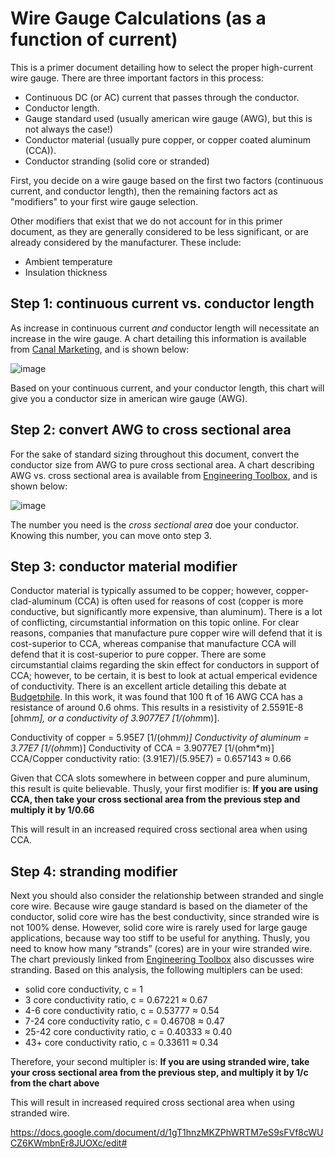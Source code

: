# Wire Gauge Calculations (as a function of current)

This is a primer document detailing how to select the proper high-current wire gauge.  There are three important factors in this process:

 - Continuous DC (or AC) current that passes through the conductor.
 - Conductor length.
 - Gauge standard used (usually american wire gauge (AWG), but this is not always the case!)
 - Conductor material (usually pure copper, or copper coated aluminum (CCA)).
 - Conductor stranding (solid core or stranded)

First, you decide on a wire gauge based on the first two factors (continuous current, and conductor length), then the remaining factors act as "modifiers" to your first wire gauge selection.  

Other modifiers that exist that we do not account for in this primer document, as they are generally considered to be less significant, or are already considered by the manufacturer.  These include:

 - Ambient temperature
 - Insulation thickness

## Step 1: continuous current vs. conductor length

As increase in continuous current *and* conductor length will necessitate an increase in the wire gauge.  A chart detailing this information is available from [Canal Marketing](http://canalmarketing.info/copper-wire-load-chart-images#), and is shown below:

![image](https://github.com/riplaboratory/Kanaloa/blob/master/PrimerDocuments/WireGageCalculations/Images/WireLengthVsAmperage.jpg)

Based on your continuous current, and your conductor length, this chart will give you a conductor size in american wire gauge (AWG).  

## Step 2: convert AWG to cross sectional area

For the sake of standard sizing throughout this document, convert the conductor size from AWG to pure cross sectional area.  A chart describing AWG vs. cross sectional area is available from [Engineering Toolbox](https://www.engineeringtoolbox.com/wire-gauges-d_419.html), and is shown below:

![image](https://github.com/riplaboratory/Kanaloa/blob/master/PrimerDocuments/WireGageCalculations/Images/AwgChart.PNG)

The number you need is the _cross sectional area_ doe your conductor.  Knowing this number, you can move onto step 3.

## Step 3: conductor material modifier

Conductor material is typically assumed to be copper; however, copper-clad-aluminum (CCA) is often used for reasons of cost (copper is more conductive, but significantly more expensive, than aluminum).  There is a lot of conflicting, circumstantial information on this topic online.  For clear reasons, companies that manufacture pure copper wire will defend that it is cost-superior to CCA, whereas companise that manufacture CCA will defend that it is cost-superior to pure copper.  There are some circumstantial claims regarding the skin effect for conductors in support of CCA; however, to be certain, it is best to look at actual emperical evidence of conductivity.  There is an excellent article detailing this debate at [Budgetphile](http://www.budgetphile.com/2013/11/budget-wiring-reality-of-copper-clad.html).  In this work, it was found that 100 ft of 16 AWG CCA has a resistance of around 0.6 ohms.  This results in a resistivity of 2.5591E-8 [ohm*m], or a conductivity of 3.9077E7 [1/(ohm*m)].

Conductivity of copper = 5.95E7 [1/(ohm*m)]
Conductivity of aluminum = 3.77E7 [1/(ohm*m)]
Conductivity of CCA = 3.9077E7 [1/(ohm*m)]
CCA/Copper conductivity ratio: (3.91E7)/(5.95E7) = 0.657143 ≈ 0.66

Given that CCA slots somewhere in between copper and pure aluminum, this result is quite believable.  Thusly, your first modifier is: **If you are using CCA, then take your cross sectional area from the previous step and multiply it by 1/0.66**

This will result in an increased required cross sectional area when using CCA.

## Step 4: stranding modifier

Next you should also consider the relationship between stranded and single core wire.  Because wire gauge standard is based on the diameter of the conductor, solid core wire has the best conductivity, since stranded wire is not 100% dense.  However, solid core wire is rarely used for large gauge applications, because way too stiff to be useful for anything.  Thusly, you need to know how many “strands” (cores) are in your wire stranded wire.  The chart previously linked from [Engineering Toolbox](https://www.engineeringtoolbox.com/wire-gauges-d_419.html) also discusses wire stranding.  Based on this analysis, the following multiplers can be used:

 - solid core conductivity, c = 1
 - 3 core conductivity ratio, c = 0.67221 ≈ 0.67
 - 4-6 core conductivity ratio, c = 0.53777 ≈ 0.54
 - 7-24 core conductivity ratio, c = 0.46708 ≈ 0.47
 - 25-42 core conductivity ratio, c = 0.40333 ≈ 0.40
 - 43+ core conductivity ratio, c = 0.33611 ≈ 0.34

Therefore, your second multipler is: **If you are using stranded wire, take your cross sectional area from the previous step, and multiply it by 1/c from the chart above**

This will result in increased required cross sectional area when using stranded wire. 

https://docs.google.com/document/d/1gT1hnzMKZPhWRTM7eS9sFVf8cWUCZ6KWmbnEr8JUOXc/edit#
